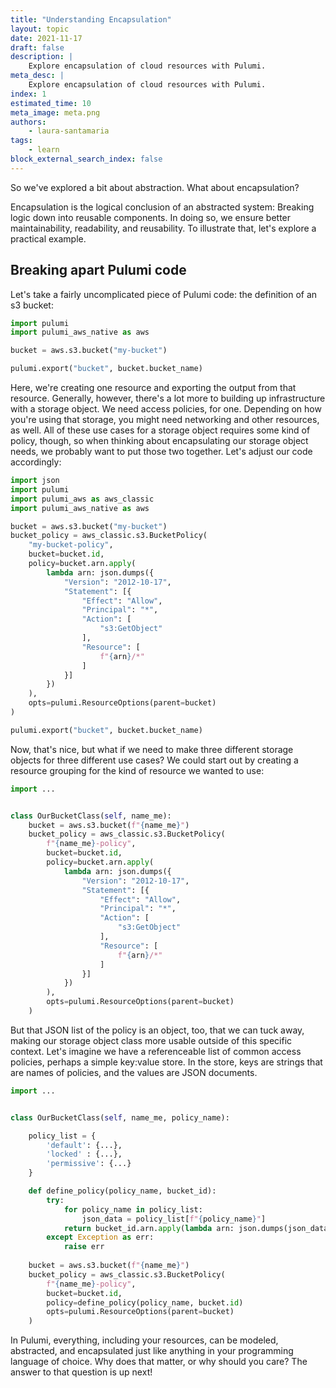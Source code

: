 ```yaml
---
title: "Understanding Encapsulation"
layout: topic
date: 2021-11-17
draft: false
description: |
    Explore encapsulation of cloud resources with Pulumi.
meta_desc: |
    Explore encapsulation of cloud resources with Pulumi.
index: 1
estimated_time: 10
meta_image: meta.png
authors:
    - laura-santamaria
tags:
    - learn
block_external_search_index: false
---
```


So we've explored a bit about abstraction. What about encapsulation?

Encapsulation is the logical conclusion of an abstracted system: Breaking logic
down into reusable components. In doing so, we ensure better maintainability,
readability, and reusability. To illustrate that, let's explore a practical
example.

## Breaking apart Pulumi code

Let's take a fairly uncomplicated piece of Pulumi code: the definition of an s3
bucket:

```python
import pulumi
import pulumi_aws_native as aws

bucket = aws.s3.bucket("my-bucket")

pulumi.export("bucket", bucket.bucket_name)
```

Here, we're creating one resource and exporting the output from that resource.
Generally, however, there's a lot more to building up infrastructure with a
storage object. We need access policies, for one. Depending on how you're using
that storage, you might need networking and other resources, as well. All of
these use cases for a storage object requires some kind of policy, though, so
when thinking about encapsulating our storage object needs, we probably want to
put those two together. Let's adjust our code accordingly:

```python
import json
import pulumi
import pulumi_aws as aws_classic
import pulumi_aws_native as aws

bucket = aws.s3.bucket("my-bucket")
bucket_policy = aws_classic.s3.BucketPolicy(
    "my-bucket-policy",
    bucket=bucket.id,
    policy=bucket.arn.apply(
        lambda arn: json.dumps({
            "Version": "2012-10-17",
            "Statement": [{
                "Effect": "Allow",
                "Principal": "*",
                "Action": [
                    "s3:GetObject"
                ],
                "Resource": [
                    f"{arn}/*"
                ]
            }]
        })
    ),
    opts=pulumi.ResourceOptions(parent=bucket)
)

pulumi.export("bucket", bucket.bucket_name)
```

Now, that's nice, but what if we need to make three different storage objects
for three different use cases? We could start out by creating a resource
grouping for the kind of resource we wanted to use:

```python
import ...


class OurBucketClass(self, name_me):
    bucket = aws.s3.bucket(f"{name_me}")
    bucket_policy = aws_classic.s3.BucketPolicy(
        f"{name_me}-policy",
        bucket=bucket.id,
        policy=bucket.arn.apply(
            lambda arn: json.dumps({
                "Version": "2012-10-17",
                "Statement": [{
                    "Effect": "Allow",
                    "Principal": "*",
                    "Action": [
                        "s3:GetObject"
                    ],
                    "Resource": [
                        f"{arn}/*"
                    ]
                }]
            })
        ),
        opts=pulumi.ResourceOptions(parent=bucket)
    )
```

But that JSON list of the policy is an object, too, that we can tuck away,
making our storage object class more usable outside of this specific context.
Let's imagine we have a referenceable list of common access policies, perhaps
a simple key:value store. In the store, keys are strings that are names of
policies, and the values are JSON documents.

```python
import ...


class OurBucketClass(self, name_me, policy_name):

    policy_list = {
        'default': {...},
        'locked' : {...},
        'permissive': {...}
    }

    def define_policy(policy_name, bucket_id):
        try:
            for policy_name in policy_list:
                json_data = policy_list[f"{policy_name}"]
            return bucket_id.arn.apply(lambda arn: json.dumps(json_data))
        except Exception as err:
            raise err
    
    bucket = aws.s3.bucket(f"{name_me}")
    bucket_policy = aws_classic.s3.BucketPolicy(
        f"{name_me}-policy",
        bucket=bucket.id,
        policy=define_policy(policy_name, bucket.id)
        opts=pulumi.ResourceOptions(parent=bucket)
    )

```

In Pulumi, everything, including your resources, can be modeled, abstracted, and
encapsulated just like anything in your programming language of choice. Why does
that matter, or why should you care? The answer to that question is up next!